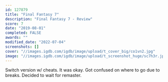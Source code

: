 ```yaml
---
id: 127879
title: "Final Fantasy 7"
description: "Final Fantasy 7 - Review"
score: 7
date: "2019-08-01"
completed: FALSE
awards: ""
modified_date: "2022-07-04"
screenshots: []
cover: "//images.igdb.com/igdb/image/upload/t_cover_big/co1vn2.jpg"
image: "//images.igdb.com/igdb/image/upload/t_screenshot_huge/sc7h3r.jpg"
---
```

Switch version w/ cheats. It was okay. Got confused on where to go due to breaks. Decided to wait for remaster.